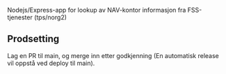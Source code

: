 Nodejs/Express-app for lookup av NAV-kontor informasjon fra FSS-tjenester (tps/norg2)

## Prodsetting

Lag en PR til main, og merge inn etter godkjenning (En automatisk release vil oppstå ved deploy til main).
